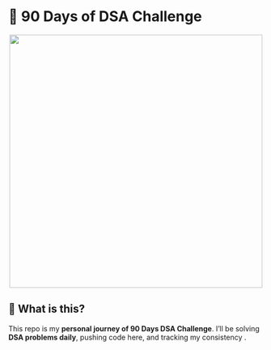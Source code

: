 # 🚀 90 Days of DSA Challenge

<p align="center">
  <img src="https://media.giphy.com/media/v1.Y2lkPTc5MGI3NjExY2d1OXFqa3VybGwybjd0bWc3aTcwdHEzYzJraTNob2F5ZGRqYTQzMSZlcD12MV9naWZzX3NlYXJjaCZjdD1n/Ws6T5PN7wHv3cY8xy8/giphy.gif" width="500">
</p>

## 🌟 What is this?

This repo is my **personal journey of 90 Days DSA Challenge**.
I’ll be solving **DSA problems daily**, pushing code here, and tracking my consistency .
